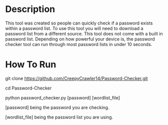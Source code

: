 # Description
This tool was created so people can quickly check if a password exists within a password list.
To use this tool you will need to download a password list from a different source.
This tool does not come with a built in password list.
Depending on how powerful your device is, the password checker tool can run through most password lists in under 10 seconds.

# How To Run
git clone https://github.com/CreepyCrawler14/Password-Checker.git

cd Password-Checker

python password_checker.py [password] [wordlist_file]

[password] being the password you are checking. 

[wordlist_file] being the password list you are using.
